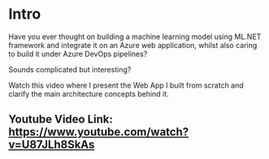 # Intro
Have you ever thought on building a machine learning model using ML.NET framework and integrate it on an Azure web application, whilst also caring to build it under Azure DevOps pipelines?  

Sounds complicated but interesting?  

Watch this video where I present the Web App I built from scratch and clarify the main architecture concepts behind it.  

## Youtube Video Link: https://www.youtube.com/watch?v=U87JLh8SkAs
